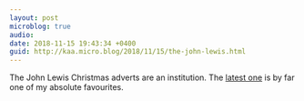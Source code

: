 ```yaml
---
layout: post
microblog: true
audio: 
date: 2018-11-15 19:43:34 +0400
guid: http://kaa.micro.blog/2018/11/15/the-john-lewis.html
---
```

The John Lewis Christmas adverts are an institution. The [latest one](https://www.youtube.com/watch?v=mNbSgMEZ_Tw) is by far one of my absolute favourites.
